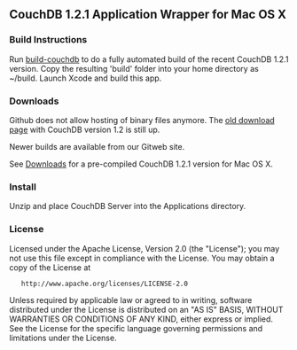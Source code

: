 ## CouchDB 1.2.1 Application Wrapper for Mac OS X

### Build Instructions

Run [build-couchdb](https://github.com/cloudnode/build-couchdb) to do a fully automated build of the recent CouchDB 1.2.1 version. Copy the resulting 'build' folder into your home directory as ~/build. Launch Xcode and build this app.

### Downloads

Github does not allow hosting of binary files anymore. The [old download page](https://github.com/cloudnode/couchdbx-app/downloads) with CouchDB version 1.2 is still up.

Newer builds are available from our Gitweb site.
 
See [Downloads](https://gitweb.cloudno.de/downloads) for a pre-compiled CouchDB 1.2.1 version for Mac OS X.

### Install

Unzip and place CouchDB Server into the Applications directory.

### License

   Licensed under the Apache License, Version 2.0 (the "License");
   you may not use this file except in compliance with the License.
   You may obtain a copy of the License at

       http://www.apache.org/licenses/LICENSE-2.0

   Unless required by applicable law or agreed to in writing, software
   distributed under the License is distributed on an "AS IS" BASIS,
   WITHOUT WARRANTIES OR CONDITIONS OF ANY KIND, either express or implied.
   See the License for the specific language governing permissions and
   limitations under the License.


